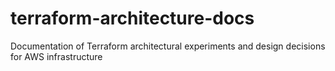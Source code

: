 # terraform-architecture-docs
Documentation of Terraform architectural experiments and design decisions for AWS infrastructure
